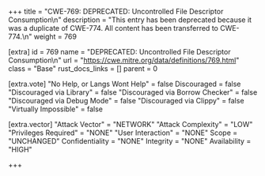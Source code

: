 +++
title = "CWE-769: DEPRECATED: Uncontrolled File Descriptor Consumption\n"
description = "This entry has been deprecated because it was a duplicate of CWE-774. All content has been transferred to CWE-774.\n"
weight = 769

[extra]
id = 769
name = "DEPRECATED: Uncontrolled File Descriptor Consumption\n"
url = "https://cwe.mitre.org/data/definitions/769.html"
class = "Base"
rust_docs_links = []
parent = 0

[extra.vote]
"No Help, or Langs Wont Help" = false
Discouraged = false
"Discouraged via Library" = false
"Discouraged via Borrow Checker" = false
"Discouraged via Debug Mode" = false
"Discouraged via Clippy" = false
"Virtually Impossible" = false

[extra.vector]
"Attack Vector" = "NETWORK"
"Attack Complexity" = "LOW"
"Privileges Required" = "NONE"
"User Interaction" = "NONE"
Scope = "UNCHANGED"
Confidentiality = "NONE"
Integrity = "NONE"
Availability = "HIGH"

+++